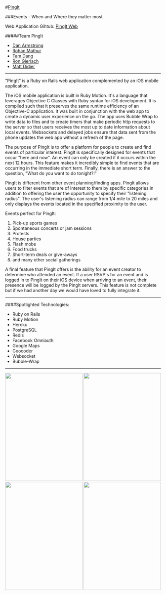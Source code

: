 #[PingIt](http://pinggit.herokuapp.com/sessions/new)

###Events - When and Where they matter most 

Web Application Gihtub: [PingIt Web](https://github.com/mdidier9/PingIt)

#####Team PingIt
  * [Dan Armstrong](https://github.com/danarmstrong-io)
  * [Rohan Mathur](https://github.com/rmathur101)
  * [Tam Dang](https://github.com/teedang19)
  * [Ron Gierlach](https://github.com/rongierlach)
  * [Matt Didier](https://github.com/mdidier9)

*****

"PingIt" is a Ruby on Rails web application complemented by an iOS mobile application.

The iOS mobile application is built in Ruby Motion. It's a language that leverages Objective C Classes with Ruby syntax for iOS development. It is compiled such that it preserves the same runtime efficiency of an Objective-C application. It was built in conjunction with the web app to create a dynamic user experience on the go. The app uses Bubble Wrap to write data to files and to create timers that make periodic http requests to the server so that users receives the most up to date information about local events. Websockets and delayed jobs ensure that data sent from the phone updates the web app without a refresh of the page.   

The purpose of PingIt is to offer a platform for people to create and find events of particular interest.  PingIt is specifically designed for events that occur "here and now".  An event can only be created if it occurs within the next 12 hours.  This feature makes it incredibly simple to find events that are occurring in the immediate short term.  Finally, there is an answer to the question, "What do you want to do tonight?!"

PingIt is different from other event planning/finding apps.  PingIt allows users to filter events that are of interest to them by specific categories in addition to offering the user the opportunity to specify their "listening radius".  The user's listening radius can range from 1/4 mile to 20 miles and only displays the events located in the specified proximity to the user.

Events perfect for PingIt:
  1. Pick-up sports games
  2. Spontaneous concerts or jam sessions
  3. Protests
  4. House parties
  5. Flash mobs
  6. Food trucks
  7. Short-term deals or give-aways
  8. and many other social gatherings

A final feature that PingIt offers is the ability for an event creator to determine who attended an event.  If a user RSVP's for an event and is logged in to PingIt on their iOS device when arriving to an event, their presence will be logged by the PingIt servers.  This feature is not complete but if we had another day we would have loved to fully integrate it.

*****

####Spotlighted Technologies:
  * Ruby on Rails
  * Ruby Motion
  * Heroku
  * PostgreSQL
  * Redis
  * Facebook Omniauth
  * Google Maps
  * Geocoder
  * Websocket
  * Bubble-Wrap

*****

<img src="http://i.imgur.com/nlzw4Mrl.png" height="350" width="250">

<img src="http://i.imgur.com/UOLBHMFl.png" height="350" width="250">

<img src="http://i.imgur.com/CjvqMBZl.png" height="350" width="250">

<img src="http://i.imgur.com/2wehppSl.png" height="350" width="250">



